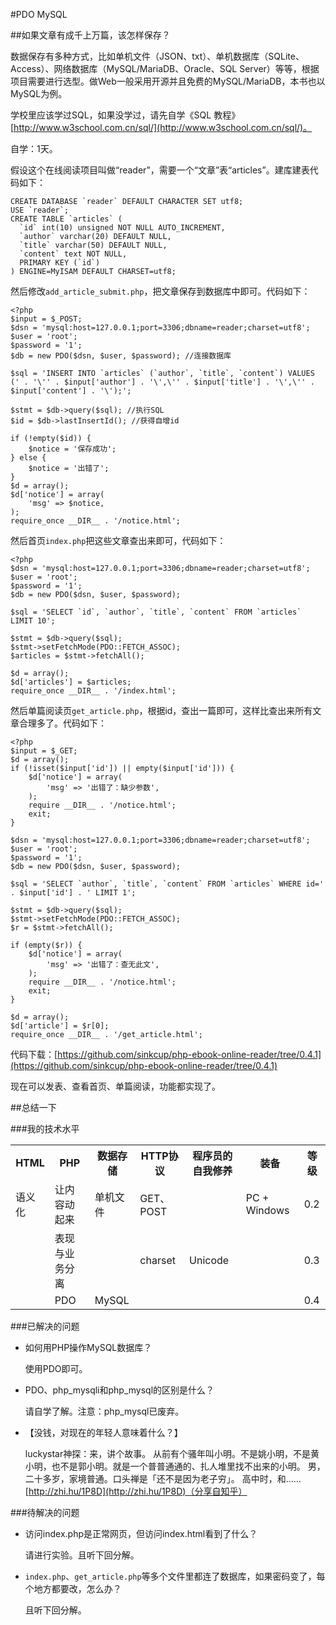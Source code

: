 #PDO MySQL

##如果文章有成千上万篇，该怎样保存？

数据保存有多种方式，比如单机文件（JSON、txt）、单机数据库（SQLite、Access）、网络数据库（MySQL/MariaDB、Oracle、SQL Server）等等，根据项目需要进行选型。做Web一般采用开源并且免费的MySQL/MariaDB，本书也以MySQL为例。

学校里应该学过SQL，如果没学过，请先自学《SQL 教程》[http://www.w3school.com.cn/sql/](http://www.w3school.com.cn/sql/)。

自学：1天。

假设这个在线阅读项目叫做“reader”，需要一个“文章”表“articles”。建库建表代码如下：

    CREATE DATABASE `reader` DEFAULT CHARACTER SET utf8;
    USE `reader`;
    CREATE TABLE `articles` (
      `id` int(10) unsigned NOT NULL AUTO_INCREMENT,
      `author` varchar(20) DEFAULT NULL,
      `title` varchar(50) DEFAULT NULL,
      `content` text NOT NULL,
      PRIMARY KEY (`id`)
    ) ENGINE=MyISAM DEFAULT CHARSET=utf8;

然后修改`add_article_submit.php`，把文章保存到数据库中即可。代码如下：

    <?php
    $input = $_POST;
    $dsn = 'mysql:host=127.0.0.1;port=3306;dbname=reader;charset=utf8';
    $user = 'root';
    $password = '1';
    $db = new PDO($dsn, $user, $password); //连接数据库

    $sql = 'INSERT INTO `articles` (`author`, `title`, `content`) VALUES (' . '\'' . $input['author'] . '\',\'' . $input['title'] . '\',\'' . $input['content'] . '\');';

    $stmt = $db->query($sql); //执行SQL
    $id = $db->lastInsertId(); //获得自增id

    if (!empty($id)) {
        $notice = '保存成功';
    } else {
        $notice = '出错了';
    }
    $d = array();
    $d['notice'] = array(
        'msg' => $notice,
    );
    require_once __DIR__ . '/notice.html';

然后首页`index.php`把这些文章查出来即可，代码如下：

    <?php
    $dsn = 'mysql:host=127.0.0.1;port=3306;dbname=reader;charset=utf8';
    $user = 'root';
    $password = '1';
    $db = new PDO($dsn, $user, $password);

    $sql = 'SELECT `id`, `author`, `title`, `content` FROM `articles` LIMIT 10';

    $stmt = $db->query($sql);
    $stmt->setFetchMode(PDO::FETCH_ASSOC);
    $articles = $stmt->fetchAll();

    $d = array();
    $d['articles'] = $articles;
    require_once __DIR__ . '/index.html';

然后单篇阅读页`get_article.php`，根据id，查出一篇即可，这样比查出来所有文章合理多了。代码如下：

    <?php
    $input = $_GET;
    $d = array();
    if (!isset($input['id']) || empty($input['id'])) {
        $d['notice'] = array(
            'msg' => '出错了：缺少参数',
        );
        require __DIR__ . '/notice.html';
        exit;
    }

    $dsn = 'mysql:host=127.0.0.1;port=3306;dbname=reader;charset=utf8';
    $user = 'root';
    $password = '1';
    $db = new PDO($dsn, $user, $password);

    $sql = 'SELECT `author`, `title`, `content` FROM `articles` WHERE id=' . $input['id'] . ' LIMIT 1';

    $stmt = $db->query($sql);
    $stmt->setFetchMode(PDO::FETCH_ASSOC);
    $r = $stmt->fetchAll();

    if (empty($r)) {
        $d['notice'] = array(
            'msg' => '出错了：查无此文',
        );
        require __DIR__ . '/notice.html';
        exit;
    }

    $d = array();
    $d['article'] = $r[0];
    require_once __DIR__ . '/get_article.html';

代码下载：[https://github.com/sinkcup/php-ebook-online-reader/tree/0.4.1](https://github.com/sinkcup/php-ebook-online-reader/tree/0.4.1)

现在可以发表、查看首页、单篇阅读，功能都实现了。

##总结一下

###我的技术水平

<table>
    <tr>
        <th>HTML</th>
        <th>PHP</th>
        <th>数据存储</th>
        <th>HTTP协议</th>
        <th>程序员的自我修养</th>
        <th>装备</th>
        <th>等级</th>
    </tr>
    <tr>
        <td>语义化</td>
        <td>让内容动起来</td>
        <td>单机文件</td>
        <td>GET、POST</td>
        <td></td>
        <td>PC + Windows</td>
        <td>0.2</td>
    </tr>
    <tr>
        <td></td>
        <td>表现与业务分离</td>
        <td></td>
        <td>charset</td>
        <td>Unicode</td>
        <td></td>
        <td>0.3</td>
    </tr>
    <tr>
        <td></td>
        <td>PDO</td>
        <td>MySQL</td>
        <td></td>
        <td></td>
        <td></td>
        <td>0.4</td>
    </tr>
</table>

###已解决的问题

* 如何用PHP操作MySQL数据库？

    使用PDO即可。
    
* PDO、php_mysqli和php_mysql的区别是什么？

    请自学了解。注意：php_mysql已废弃。

* 【没钱，对现在的年轻人意味着什么？】

    luckystar神探：来，讲个故事。 从前有个骚年叫小明。不是姚小明，不是黄小明，也不是郭小明。就是一个普普通通的、扎人堆里找不出来的小明。 男，二十多岁，家境普通。口头禅是「还不是因为老子穷」。 高中时，和…… [http://zhi.hu/1P8D](http://zhi.hu/1P8D)（分享自知乎）

###待解决的问题

* 访问index.php是正常网页，但访问index.html看到了什么？

    请进行实验。且听下回分解。

* `index.php`、`get_article.php`等多个文件里都连了数据库，如果密码变了，每个地方都要改，怎么办？

    且听下回分解。
